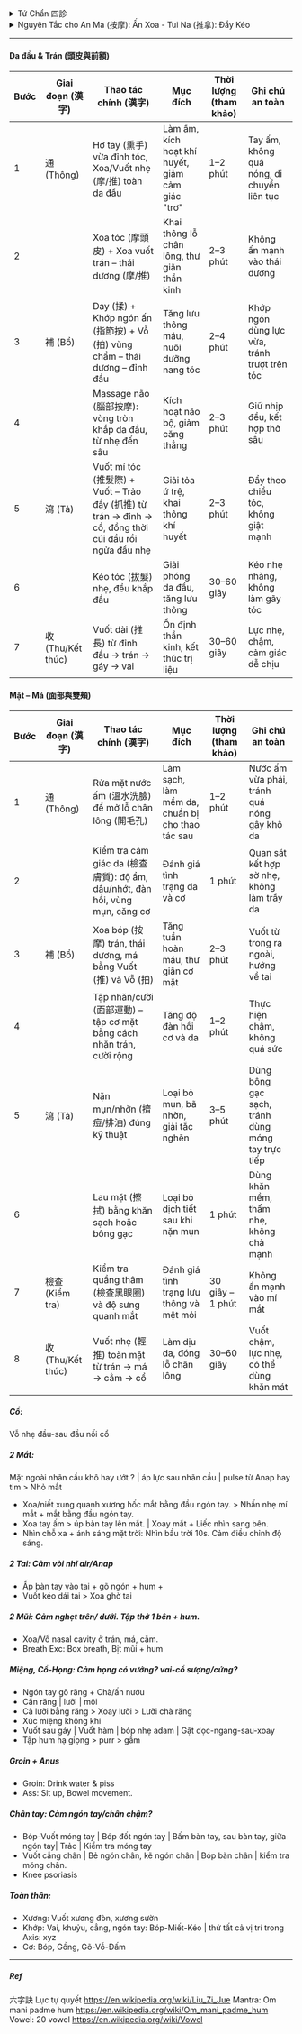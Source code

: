 <details><summary>Tứ Chẩn 四診</summary>
 
+ Vọng (望): Thần sắc (da, mắt, nét mặt), Sắc diện (màu sắc da), Lưỡi (hình dạng, màu sắc, rêu lưỡi), Hình dáng cơ thể (béo, tỷ lệ cơ thể: phù nề,..), Cử động (run, yếu liệt, cứng, loạng choạng)
+ Văn (聞 – Nghe / Ngửi): Mùi hơi thở, mùi cơ thể, tiếng thở - nói, tim đập
+ Vấn (問): Chỗ nào khó chịu, chỗ nào ngứa, cảm thấy ko thông, cảm thấy nặng, thói quen xấu, bệnh ..
+ Thiết (切 –  / Bắt mạch): Sờ da (đàn hồi, lạnh-nóng, ẩm-nhớt), cơ (lỏng, ), bắt mạch.
</details>
<details><summary> Nguyên Tắc cho An Ma (按摩): Ấn Xoa - Tui Na (推拿): Đẩy Kéo </summary>
 
+ 先表后里: Trước ngoài, sau trong. 先上后下: Trước trên, sau dưới. 先近后远: Trước gần, sau xa.
+ 先轻后重: Trước nhẹ, sau mạnh. 先慢后快: Trước chậm, sau nhanh. 由外及内: Từ ngoài vào trong.
+ 由通至補瀉: Từ thông đến bổ tả
##### Kỹ thuật xoa bóp Tui Na: 通 (Thông) → 補 (Bổ) → 瀉 (Tả) → 收 (Kết thúc)
| Giai đoạn (漢字)      | Mục tiêu chính                   | Kỹ thuật gợi ý                                                | Đặc điểm lực                         | Tốc độ        | Phạm vi         | Ví dụ huyệt/điểm               |
|-----------------------|----------------------------------|---------------------------------------------------------------|--------------------------------------|--------------|----------------|--------------------------------|
| **通 (Thông)**        | Khai thông khí huyết, làm ấm     | **Xoa (摩)**, **Vuốt (推)**, **Miết (擠)**, **Day nông (按)**  | Nhẹ – vừa, liên tục, đều             | Chậm         | Rộng           | Làm nóng vùng, vuốt dọc kinh lạc |
| **補 (Bổ)**           | Nuôi dưỡng phần hư, phục hồi     | **Day sâu chậm (按)**, **Ấn giữ**, **Miết theo kinh (擠)**      | Vừa – sâu, tăng dần, êm              | Chậm         | Vừa            | Phong Trì (GB20), Kiên Tỉnh (GB21), Túc Tam Lý (ST36) |
| **瀉 (Tả)**           | Giải ứ trệ, tiêu thực tà, giảm đau | **Bấm A-thị huyệt (阿是穴)**, **Đấm (捶)**, **Vỗ (拍)**, **Kéo giãn (牽引)**, **Cào (抓)** | Mạnh, dứt khoát, ngắt quãng hoặc kéo giãn đều | Nhanh – trung bình | Hẹp hoặc chuyên biệt | A-thị điểm, Hợp Cốc (LI4), Khúc Trì (LI11), Hoàn Khiêu (GB30) |
| **收 (Kết thúc)**     | Thư giãn, ổn định thần kinh      | **Vuốt dài (撫)**, **Cào nhẹ (抓)**, **Xoa vòng (摩)**         | Nhẹ, êm dịu, đều đặn                  | Chậm         | Rộng           | Vuốt từ trung tâm ra ngoài, kết thúc vùng trị liệu |

###### Quy trình mẫu: Vai – Gáy
| Bước | Giai đoạn (漢字) | Thao tác chính                                | Thời lượng (tham khảo) | Ghi chú an toàn |
|------|------------------|-----------------------------------------------|------------------------|-----------------|
| 1    | **通 (Thông)**   | Xoa, vuốt, miết làm nóng toàn bộ vùng vai – gáy | 2–4 phút               | Dùng dầu/balm để tránh ma sát gây rát |
| 2    | **補 (Bổ)**      | Day sâu Kiên Tỉnh (GB21), Phong Trì (GB20)     | 3–5 phút               | Tăng lực từ từ, giữ cảm giác “căng tức dễ chịu” |
| 3    | **瀉 (Tả)**      | Bấm A-thị, đấm dọc hai bên cột sống, kéo giãn nhẹ | 2–4 phút               | Tránh ấn lên xương hoặc mạch máu lớn |
| 4    | **收 (Kết thúc)**| Vuốt dài và cào nhẹ toàn vùng                 | 30–60 giây             | Đưa cơ thể về trạng thái thư giãn, ổn định |
</details>




---
#### Da đầu & Trán (頭皮與前額)
| Bước | Giai đoạn (漢字) | Thao tác chính (漢字) | Mục đích | Thời lượng (tham khảo) | Ghi chú an toàn |
|------|------------------|-----------------------|----------|-------------------------|-----------------|
| 1    | 通 (Thông)   | Hơ tay (熏手) vừa đỉnh tóc, Xoa/Vuốt nhẹ (摩/推) toàn da đầu | Làm ấm, kích hoạt khí huyết, giảm cảm giác "trơ" | 1–2 phút | Tay ấm, không quá nóng, di chuyển liên tục |
| 2    |            | Xoa tóc (摩頭皮) + Xoa vuốt trán – thái dương (摩/推) | Khai thông lỗ chân lông, thư giãn thần kinh | 2–3 phút | Không ấn mạnh vào thái dương |
| 3    | 補 (Bổ)      | Day (揉) + Khớp ngón ấn (指節按) + Vỗ (拍) vùng chẩm – thái dương – đỉnh đầu | Tăng lưu thông máu, nuôi dưỡng nang tóc | 2–4 phút | Khớp ngón dùng lực vừa, tránh trượt trên tóc |
| 4    |            | Massage não (腦部按摩): vòng tròn khắp da đầu, từ nhẹ đến sâu | Kích hoạt não bộ, giảm căng thẳng | 2–3 phút | Giữ nhịp đều, kết hợp thở sâu |
| 5    | 瀉 (Tả)      | Vuốt mí tóc (推髮際) + Vuốt – Trảo đẩy (抓推) từ trán → đỉnh → cổ, đồng thời cúi đầu rồi ngửa đầu nhẹ | Giải tỏa ứ trệ, khai thông khí huyết | 2–3 phút | Đẩy theo chiều tóc, không giật mạnh |
| 6    |            | Kéo tóc (拔髮) nhẹ, đều khắp đầu | Giải phóng da đầu, tăng lưu thông | 30–60 giây | Kéo nhẹ nhàng, không làm gãy tóc |
| 7    | 收 (Thu/Kết thúc)| Vuốt dài (推長) từ đỉnh đầu → trán → gáy → vai | Ổn định thần kinh, kết thúc trị liệu | 30–60 giây | Lực nhẹ, chậm, cảm giác dễ chịu |
 
#### Mặt – Má (面部與雙頰)
| Bước | Giai đoạn (漢字) | Thao tác chính (漢字) | Mục đích | Thời lượng (tham khảo) | Ghi chú an toàn |
|------|------------------|-----------------------|----------|-------------------------|-----------------|
| 1    | 通 (Thông)   | Rửa mặt nước ấm (溫水洗臉) để mở lỗ chân lông (開毛孔) | Làm sạch, làm mềm da, chuẩn bị cho thao tác sau | 1–2 phút | Nước ấm vừa phải, tránh quá nóng gây khô da |
| 2    |            | Kiểm tra cảm giác da (檢查膚質): độ ẩm, dầu/nhớt, đàn hồi, vùng mụn, căng cơ | Đánh giá tình trạng da và cơ | 1 phút | Quan sát kết hợp sờ nhẹ, không làm trầy da |
| 3    | 補 (Bổ)      | Xoa bóp (按摩) trán, thái dương, má bằng Vuốt (推) và Vỗ (拍) | Tăng tuần hoàn máu, thư giãn cơ mặt | 2–3 phút | Vuốt từ trong ra ngoài, hướng về tai |
| 4    |            | Tập nhăn/cười (面部運動) – tập cơ mặt bằng cách nhăn trán, cười rộng | Tăng độ đàn hồi cơ và da | 1–2 phút | Thực hiện chậm, không quá sức |
| 5    | 瀉 (Tả)      | Nặn mụn/nhờn (擠痘/排油) đúng kỹ thuật | Loại bỏ mụn, bã nhờn, giải tắc nghẽn | 3–5 phút | Dùng bông gạc sạch, tránh dùng móng tay trực tiếp |
| 6    |            | Lau mặt (擦拭) bằng khăn sạch hoặc bông gạc | Loại bỏ dịch tiết sau khi nặn mụn | 1 phút | Dùng khăn mềm, thấm nhẹ, không chà mạnh |
| 7    | 檢查 (Kiểm tra) | Kiểm tra quầng thâm (檢查黑眼圈) và độ sưng quanh mắt | Đánh giá tình trạng lưu thông và mệt mỏi | 30 giây – 1 phút | Không ấn mạnh vào mí mắt |
| 8    | 收 (Thu/Kết thúc) | Vuốt nhẹ (輕推) toàn mặt từ trán → má → cằm → cổ | Làm dịu da, đóng lỗ chân lông | 30–60 giây | Vuốt chậm, lực nhẹ, có thể dùng khăn mát |

##### Cổ: 
Vỗ nhẹ đầu-sau đầu nối cổ
##### 2 Mắt:  
Mặt ngoài nhãn cầu khô hay ướt ? | áp lực sau nhãn cầu | pulse từ Anap hay tim > Nhỏ mắt
+ Xoa/niết xung quanh xương hốc mắt bằng đầu ngón tay. > Nhấn nhẹ mí mắt + mắt bằng đầu ngón tay. 
+ Xoa tay ấm > úp bàn tay lên mắt. | Xoay mắt + Liếc nhìn sang bên.
+ Nhìn chỗ xa + ánh sáng mặt trời: Nhìn bầu trời 10s. Cảm điều chỉnh độ sáng.
##### 2 Tai: Cảm vòi nhĩ air/Anap 
+ Ấp bàn tay vào tai + gõ ngón + hum +
+ Vuốt kéo dái tai > Xoa ghờ tai
##### 2 Mũi: Cảm nghẹt trên/ dưới. Tập thở 1 bên + hum.
+ Xoa/Vỗ nasal cavity ở trán, má, cằm.
+ Breath Exc: Box breath, Bịt mũi + hum
##### Miệng, Cổ-Họng: Cảm họng có vướng? vai-cổ sượng/cứng? 
+ Ngón tay gõ răng + Chà/ấn nướu
+ Cắn răng | lưỡi | môi
+ Cà lưỡi bằng răng > Xoay lưỡi > Lưỡi chà răng
+ Xúc miệng không khí
+ Vuốt sau gáy | Vuốt hàm | bóp nhẹ adam | Gật dọc-ngang-sau-xoay
+ Tập hum hạ giọng > purr > gầm
##### Groin + Anus
+ Groin: Drink water & piss
+ Ass: Sit up, Bowel movement.
##### Chân tay: Cảm ngón tay/chân chậm?
+ Bóp-Vuốt móng tay | Bóp đốt ngón tay | Bấm bàn tay, sau bàn tay, giữa ngón tay| Trảo | Kiểm tra móng tay
+ Vuốt cẳng chân | Bẻ ngón chân, kẽ ngón chân | Bóp bàn chân | kiểm tra móng chân.
+ Knee psoriasis
##### Toàn thân: 
+ Xương: Vuốt xương đòn, xương sườn
+ Khớp: Vai, khuỷu, cẳng, ngón tay: Bóp-Miết-Kéo | thử tất cả vị trí trong Axis: xyz
+ Cơ: Bóp, Gồng, Gõ-Vỗ-Đấm
---
##### Ref
六字訣 Lục tự quyết
https://en.wikipedia.org/wiki/Liu_Zi_Jue
Mantra: Om mani padme hum
https://en.wikipedia.org/wiki/Om_mani_padme_hum
Vowel: 20 vowel
https://en.wikipedia.org/wiki/Vowel
